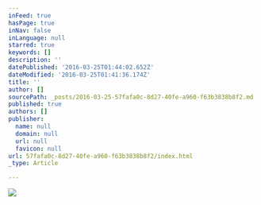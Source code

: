 ```yaml
---
inFeed: true
hasPage: true
inNav: false
inLanguage: null
starred: true
keywords: []
description: ''
datePublished: '2016-03-25T01:44:02.652Z'
dateModified: '2016-03-25T01:41:36.174Z'
title: ''
author: []
sourcePath: _posts/2016-03-25-57fafa0c-8d27-40fe-a960-f63b3838b8f2.md
published: true
authors: []
publisher:
  name: null
  domain: null
  url: null
  favicon: null
url: 57fafa0c-8d27-40fe-a960-f63b3838b8f2/index.html
_type: Article

---
```

![](https://the-grid-user-content.s3-us-west-2.amazonaws.com/3b9c25ae-4a5a-4216-ade9-84c45eaee572.jpg)